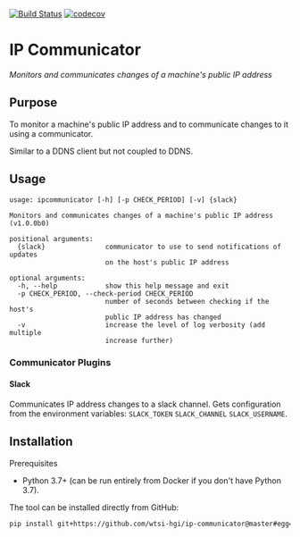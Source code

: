 [![Build Status](https://travis-ci.org/colin-nolan/ip-communicator.svg?branch=master)](https://travis-ci.org/colin-nolan/ip-communicator)
[![codecov](https://codecov.io/gh/colin-nolan/ip-communicator/branch/master/graph/badge.svg)](https://codecov.io/gh/colin-nolan/ip-communicator)

# IP Communicator
_Monitors and communicates changes of a machine's public IP address_


## Purpose
To monitor a machine's public IP address and to communicate changes to it using a communicator. 

Similar to a DDNS client but not coupled to DDNS.


## Usage
```
usage: ipcommunicator [-h] [-p CHECK_PERIOD] [-v] {slack}

Monitors and communicates changes of a machine's public IP address (v1.0.0b0)

positional arguments:
  {slack}               communicator to use to send notifications of updates
                        on the host's public IP address

optional arguments:
  -h, --help            show this help message and exit
  -p CHECK_PERIOD, --check-period CHECK_PERIOD
                        number of seconds between checking if the host's
                        public IP address has changed
  -v                    increase the level of log verbosity (add multiple
                        increase further)
```


### Communicator Plugins
#### Slack
Communicates IP address changes to a slack channel. Gets configuration from the environment variables:
`SLACK_TOKEN` `SLACK_CHANNEL` `SLACK_USERNAME`.


## Installation
Prerequisites
- Python 3.7+ (can be run entirely from Docker if you don't have Python 3.7).

The tool can be installed directly from GitHub:
```bash
pip install git+https://github.com/wtsi-hgi/ip-communicator@master#egg=ipcommunicator
```
